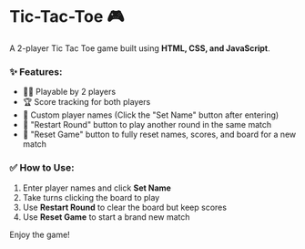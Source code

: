 # Tic-Tac-Toe 🎮

A 2-player Tic Tac Toe game built using **HTML, CSS, and JavaScript**.

### ✨ Features:
- 🧍‍♂️ Playable by 2 players
- 🏆 Score tracking for both players
- 👤 Custom player names (Click the "Set Name" button after entering)
- 🔁 "Restart Round" button to play another round in the same match
- 🔄 "Reset Game" button to fully reset names, scores, and board for a new match

### ✅ How to Use:
1. Enter player names and click **Set Name**
2. Take turns clicking the board to play
3. Use **Restart Round** to clear the board but keep scores
4. Use **Reset Game** to start a brand new match

Enjoy the game!
